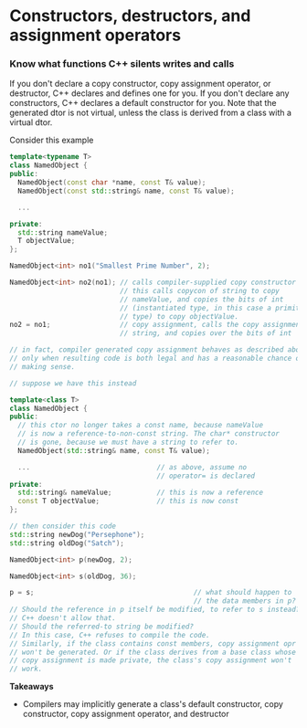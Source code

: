 # Constructors, destructors, and assignment operators

### Know what functions C++ silents writes and calls

If you don't declare a copy constructor, copy assignment operator, or destructor, C++ declares and defines one for you.
If you don't declare any constructors, C++ declares a default constructor for you.
Note that the generated dtor is not virtual, unless the class is derived from a class with a virtual dtor.

Consider this example
```cpp
template<typename T>
class NamedObject {
public:
  NamedObject(const char *name, const T& value);
  NamedObject(const std::string& name, const T& value);

  ...

private:
  std::string nameValue;
  T objectValue;
};

NamedObject<int> no1("Smallest Prime Number", 2);

NamedObject<int> no2(no1); // calls compiler-supplied copy constructor
                           // this calls copycon of string to copy
                           // nameValue, and copies the bits of int
                           // (instantiated type, in this case a primitive
                           // type) to copy objectValue.
no2 = no1;                 // copy assignment, calls the copy assignment of
                           // string, and copies over the bits of int

// in fact, compiler generated copy assignment behaves as described above
// only when resulting code is both legal and has a reasonable chance of
// making sense.

// suppose we have this instead

template<class T>
class NamedObject {
public:
  // this ctor no longer takes a const name, because nameValue
  // is now a reference-to-non-const string. The char* constructor
  // is gone, because we must have a string to refer to.
  NamedObject(std::string& name, const T& value);

  ...                               // as above, assume no
                                    // operator= is declared
private:
  std::string& nameValue;           // this is now a reference
  const T objectValue;              // this is now const
};

// then consider this code
std::string newDog("Persephone");
std::string oldDog("Satch");

NamedObject<int> p(newDog, 2);

NamedObject<int> s(oldDog, 36);

p = s;                                       // what should happen to
                                             // the data members in p?
// Should the reference in p itself be modified, to refer to s instead?
// C++ doesn't allow that.
// Should the referred-to string be modified?
// In this case, C++ refuses to compile the code.
// Similarly, if the class contains const members, copy assignment opr
// won't be generated. Or if the class derives from a base class whose
// copy assignment is made private, the class's copy assignment won't
// work. 
```

**Takeaways**
* Compilers may implicitly generate a class's default constructor, copy constructor, copy assignment operator, and destructor
